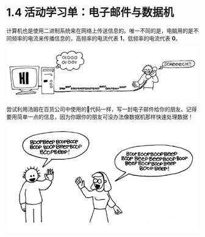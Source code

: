 # 1.4 活动学习单：电子邮件与数据机

计算机也是使用二进制系统来在网络上传送信息的。唯一不同的是，电脑用的是不同频率的电流来传播信息的，高频率的电流代表 **1**，低频率的电流代表 **0**。
<center><img src="/img/act1img9.png"/></center>


尝试利用汤姆在百货公司中使用的代码一样，写一封电子邮件给你的朋友。记得要用简单一点的信息，因为你跟你的朋友可没办法像数据机那样快速处理数据！
<center><img src="/img/act1img10.png"/></center>